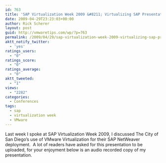 ```yaml
---
id: 763
title: 'SAP Virtualization Week 2009 &#8211; Virtualizing SAP Presentation'
date: 2009-04-29T23:23:03+00:00
author: Rick Scherer
layout: post
guid: http://vmwaretips.com/wp/?p=763
permalink: /2009/04/29/sap-virtualization-week-2009-virtualizing-sap-presentation/
aktt_notify_twitter:
  - 'yes'
ratings_users:
  - "0"
ratings_score:
  - "0"
ratings_average:
  - "0"
aktt_tweeted:
  - "1"
views:
  - "2282"
categories:
  - Conferences
tags:
  - sap
  - virtualization week
  - VMware
---
```

Last week I spoke at SAP Virtualization Week 2009, I discussed The City of San Diego&#8217;s use of VMware Virtualization for their SAP NetWeaver deployment.  A lot of readers have asked for this presentation to be uploaded, for your enjoyment below is an audio recorded copy of my presentation.

<!--more-->